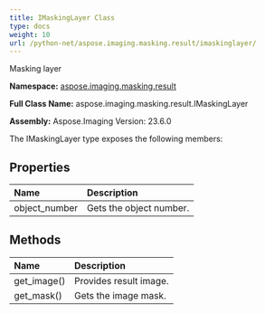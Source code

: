 ```yaml
---
title: IMaskingLayer Class
type: docs
weight: 10
url: /python-net/aspose.imaging.masking.result/imaskinglayer/
---
```


Masking layer

**Namespace:** [aspose.imaging.masking.result](/imaging/python-net/aspose.imaging.masking.result/)

**Full Class Name:** aspose.imaging.masking.result.IMaskingLayer

**Assembly:**  Aspose.Imaging Version: 23.6.0

The IMaskingLayer type exposes the following members:
## **Properties**
|**Name**|**Description**|
| :- | :- |
|object_number|Gets the object number.|
## **Methods**
|**Name**|**Description**|
| :- | :- |
|get_image()|Provides result image.|
|get_mask()|Gets the image mask.|
